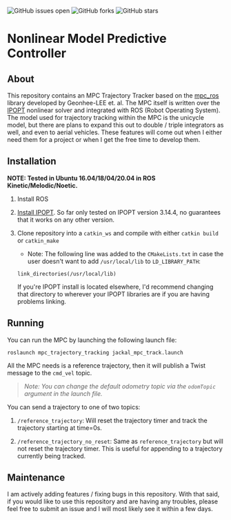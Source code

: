 ![GitHub issues open](https://img.shields.io/github/issues/nocholasrift/mpc_trajectory_tracking)
![GitHub forks](https://img.shields.io/github/forks/nocholasrift/mpc_trajectory_tracking)
![GitHub stars](https://img.shields.io/github/stars/nocholasrift/mpc_trajectory_tracking)

# Nonlinear Model Predictive Controller

## About
This repository contains an MPC Trajectory Tracker based on the [mpc_ros](https://github.com/Geonhee-LEE/mpc_ros) library developed by Geonhee-LEE et. al. The MPC itself is written over the [IPOPT](https://coin-or.github.io/Ipopt/) nonlinear solver and integrated with ROS (Robot Operating System). The model used for trajectory tracking within the MPC is the unicycle model, but there are plans to expand this out to double / triple integrators as well, and even to aerial vehicles. These features will come out when I either need them for a project or when I get the free time to develop them.

## Installation
**NOTE: Tested in Ubuntu 16.04/18/04/20.04 in ROS Kinetic/Melodic/Noetic.**

1. Install ROS

2. [Install IPOPT](https://coin-or.github.io/Ipopt/INSTALL.html). So far only tested on IPOPT version 3.14.4, no guarantees that it works on any other version.

3. Clone repository into a `catkin_ws` and compile with either `catkin build` or `catkin_make`
    - Note: The following line was added to the `CMakeLists.txt` in case the user doesn't want to add `/usr/local/lib` to `LD_LIBRARY_PATH`:
    ```
    link_directories(/usr/local/lib)
    ```
    If you're IPOPT install is located elsewhere, I'd recommend changing that directory to wherever your IPOPT libraries are if you are having problems linking.

## Running

You can run the MPC by launching the following launch file: 
```
roslaunch mpc_trajectory_tracking jackal_mpc_track.launch
```

All the MPC needs is a reference trajectory, then it will publish a Twist message to the `cmd_vel` topic.

>   *Note: You can change the default odometry topic via the `odomTopic` argument in the launch file.*

You can send a trajectory to one of two topics:
    
1. `/reference_trajectory`: Will reset the trajectory timer and track the trajectory starting at time=0s.

2. `/reference_trajectory_no_reset`: Same as `reference_trajectory` but will not reset the trajectory timer. This is useful for appending to a trajectory currently being tracked.

## Maintenance

I am actively adding features / fixing bugs in this repository. With that said, if you would like to use this repository and are having any troubles, please feel free to submit an issue and I will most likely see it within a few days.
